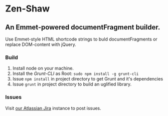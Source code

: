 # Zen-Shaw
## An Emmet-powered documentFragment builder.
Use Emmet-style HTML shortcode strings to buld documentFragments or replace DOM-content with jQuery.


### Build
1. Install node on your machine.
2. Install the _Grunt-CLI_ as Root: `sudo npm install -g grunt-cli`
3. Issue `npm install` in project directory to get Grunt and it's dependencies
4. Issue `grunt` in project directory to build an uglified library.

### Issues
Visit [our Atlassian Jira](https://jira.fork.de/browse/ZEN) instance to post issues.
